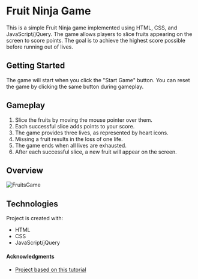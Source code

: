 # Fruit Ninja Game

This is a simple Fruit Ninja game implemented using HTML, CSS, and JavaScript/jQuery. The game allows players to slice fruits appearing on the screen to score points. The goal is to achieve the highest score possible before running out of lives.

## Getting Started
The game will start when you click the "Start Game" button. You can reset the game by clicking the same button during gameplay.

## Gameplay
1. Slice the fruits by moving the mouse pointer over them.
2. Each successful slice adds points to your score.
3. The game provides three lives, as represented by heart icons.
4. Missing a fruit results in the loss of one life.
5. The game ends when all lives are exhausted.
6. After each successful slice, a new fruit will appear on the screen.

## Overview

![FruitsGame](https://github.com/inn28a/Fruits_game/assets/49073623/7f31cb95-2f24-4b8a-84eb-222c1a38bc24)

## Technologies
Project is created with:

* HTML
* CSS
* JavaScript/jQuery

#### Acknowledgments

* [Project based on this tutorial](https://www.udemy.com/course/complete-web-development-course/)
